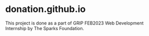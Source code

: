 # donation.github.io
This project is done as a  part of GRIP FEB2023 Web Development Internship by The Sparks Foundation. 
